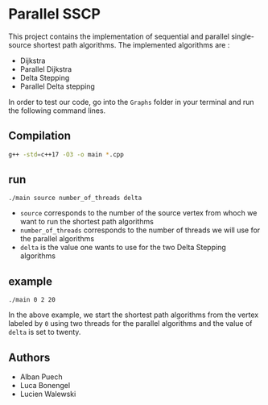 # Parallel SSCP

This project contains the implementation of sequential and parallel single-source shortest path algorithms.
The implemented algorithms are : 
- Dijkstra
- Parallel Dijkstra
- Delta Stepping
- Parallel Delta stepping 

In order to test our code, go into the ```Graphs``` folder in your terminal and run the following command lines.

## Compilation

```bash
g++ -std=c++17 -O3 -o main *.cpp
```


## run 
```
./main source number_of_threads delta 
```

- ```source``` corresponds to the number of the source vertex from whoch we want to run the shortest path algorithms
- ```number_of_threads``` corresponds to the number of threads we will use for the parallel algorithms
- ```delta``` is the value one wants to use for the two Delta Stepping algorithms

## example 
```
./main 0 2 20
```
In the above example, we start the shortest path algorithms from the vertex labeled by ```0``` using two threads for the parallel algorithms and the value of ```delta``` is set to twenty.

## Authors
- Alban Puech
- Luca Bonengel
- Lucien Walewski
